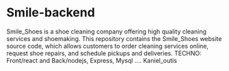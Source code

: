 # Smile-backend
Smile_Shoes is a shoe cleaning company offering high quality cleaning services and shoemaking. This repository contains the Smile_Shoes website source code, which allows customers to order cleaning services online, request shoe repairs, and schedule pickups and deliveries. TECHNO:  Front/react and Back/nodejs, Express, Mysql .... Kaniel_outis
